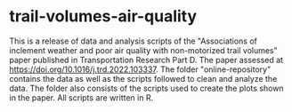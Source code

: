 # trail-volumes-air-quality
This is a release of data and analysis scripts of the "Associations of inclement weather and poor air quality with non-motorized trail volumes" paper published in Transportation Research Part D. The paper assessed at https://doi.org/10.1016/j.trd.2022.103337.
The folder "online-repository" contains the data as well as the scripts followed to clean and analyze the data. The folder also consists of the scripts used to create the plots shown in the paper. All scripts are written in R.

